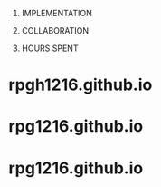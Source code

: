 <!-- README for HW1 -->

1. IMPLEMENTATION

2. COLLABORATION

3. HOURS SPENT
# rpgh1216.github.io
# rpg1216.github.io
# rpg1216.github.io
